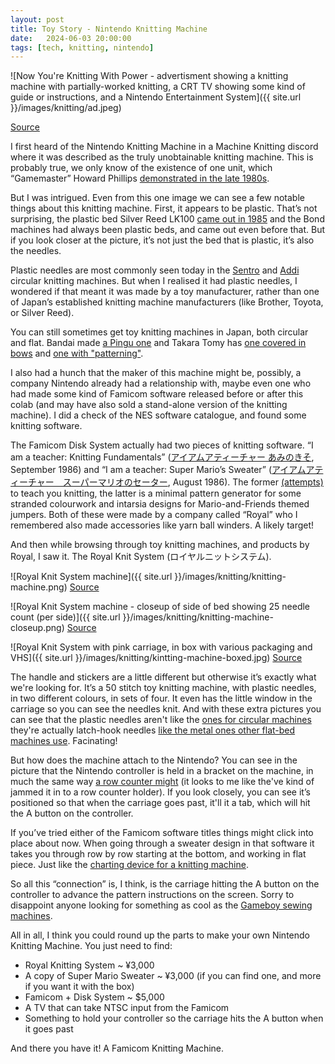 ```yaml
---
layout: post
title: Toy Story - Nintendo Knitting Machine
date:   2024-06-03 20:00:00
tags: [tech, knitting, nintendo]
---
```


![Now You're Knitting With Power - advertisment showing a knitting machine with partially-worked knitting, a CRT TV showing some kind of guide or instructions, and a Nintendo Entertainment System]({{ site.url }}/images/knitting/ad.jpeg)

[Source](https://www.facebook.com/share/3RFTcuPPjZAfj1A5/?mibextid=WC7FNe)

I first heard of the Nintendo Knitting Machine in a Machine Knitting discord where it was described as the truly unobtainable knitting machine. This is probably true, we only know of the existence of one unit, which “Gamemaster” Howard Phillips [demonstrated in the late 1980s](https://www.facebook.com/share/SACYZJpLeBADzVzH/?mibextid=WC7FNe).

But I was intrigued. Even from this one image we can see a few notable things about this knitting machine. 
First, it appears to be plastic. That’s not surprising, the plastic bed Silver Reed LK100 [came out in 1985](https://s917320818ade283a.jimcontent.com/download/version/1534837163/module/10654462579/name/%E7%B7%A8%E6%A9%9F%E5%B9%B4%E8%A1%A8.pdf) and the Bond machines had always been plastic beds, and came out even before that. But if you look closer at the picture, it’s not just the bed that is plastic, it’s also the needles.

Plastic needles are most commonly seen today in the [Sentro](https://www.youtube.com/watch?v=WrNYn_7WJMU) and [Addi](https://www.youtube.com/watch?v=wdz5dUsPxnc) circular knitting machines. But when I realised it had plastic needles, I wondered if that meant it was made by a toy manufacturer, rather than one of Japan’s established knitting machine manufacturers (like Brother, Toyota, or Silver Reed). 

You can still sometimes get toy knitting machines in Japan, both circular and flat. Bandai made [a Pingu one](https://www.bandai.co.jp/catalog/item.php?jan_cd=4902425627762000) and Takara Tomy has [one covered in bows](https://www.takaratomy.co.jp/products/amukawaamina/) and [one with "patterning"](https://www.youtube.com/watch?v=a7Pg6SXNmD4).

I also had a hunch that the maker of this machine might be, possibly, a company Nintendo already had a relationship with, maybe even one who had made some kind of Famicom software released before or after this colab (and may have also sold a stand-alone version of the knitting machine). I did a check of the NES software catalogue, and found some knitting software.

The Famicom Disk System actually had two pieces of knitting software. “I am a teacher: Knitting Fundamentals” ([アイアムアティーチャー あみのきそ](https://www.gamingalexandria.com/highquality/fds/I%20Am%20a%20Teacher%20-%20Teami%20no%20Kiso/I%20Am%20a%20Teacher%20-%20Teami%20no%20Kiso.pdf), September 1986) and “I am a teacher: Super Mario’s Sweater” ([アイアムアティーチャー　スーパーマリオのセーター](https://wikiwiki.jp/vipgt6/%E3%82%A2%E3%82%A4%E3%82%A2%E3%83%A0%E3%82%A2%E3%83%86%E3%82%A3%E3%83%BC%E3%83%81%E3%83%A3%E3%83%BC%20%E3%82%B9%E3%83%BC%E3%83%91%E3%83%BC%E3%83%9E%E3%83%AA%E3%82%AA%E3%81%AE%E3%82%BB%E3%83%BC%E3%82%BF%E3%83%BC/%E6%89%8B%E3%81%82%E3%81%BF%E3%81%AE%E3%81%8D%E3%81%9D), August 1986). The former [(attempts)](https://www.youtube.com/watch?v=dFaZaE5qhMw) to teach you knitting, the latter is a minimal pattern generator for some stranded colourwork and intarsia designs for Mario-and-Friends themed jumpers. Both of these were made by a company called “Royal” who I remembered also made accessories like yarn ball winders. A likely target!

And then while browsing through toy knitting machines, and products by Royal, I saw it. The Royal Knit System (ロイヤルニットシステム). 

![Royal Knit System machine]({{ site.url }}/images/knitting/knitting-machine.png)
[Source](https://page.auctions.yahoo.co.jp/jp/auction/q1087052620)

![Royal Knit System machine - closeup of side of bed showing 25 needle count (per side)]({{ site.url }}/images/knitting/knitting-machine-closeup.png)
[Source](https://page.auctions.yahoo.co.jp/jp/auction/q1087052620)

![Royal Knit System with pink carriage, in box with various packaging and VHS]({{ site.url }}/images/knitting/kintting-machine-boxed.jpg)
[Source](https://aucview.com/yahoo/f106900482/)

The handle and stickers are a little different but otherwise it’s exactly what we're looking for. It’s a 50 stitch toy knitting machine, with plastic needles, in two different colours, in sets of four. It even has the little window in the carriage so you can see the needles knit. And with these extra pictures you can see that the plastic needles aren't like the [ones for circular machines](https://addi.de/en/product-2/addiei-replacement-needles-2/) they're actually latch-hook needles [like the metal ones other flat-bed machines use](https://thewoolendiva.weebly.com/mk-70-needle-comparison-chart.html). Facinating!

But how does the machine attach to the Nintendo? You can see in the picture that the Nintendo controller is held in a bracket on the machine, in much the same way [a row counter might](https://shop.sckmcl.com.hk/products/row-counter-knitting-machine-singer-silver-sk280-sk270-07302003?_pos=11&_sid=a31799c7f&_ss=r) (it looks to me like the've kind of jammed it in to a row counter holder). If you look closely, you can see it’s positioned so that when the carriage goes past, it'll it a tab, which will hit the A button on the controller.

If you’ve tried either of the Famicom software titles things might click into place about now. When going through a sweater design in that software it takes you through row by row starting at the bottom, and working in flat piece. Just like the [charting device for a knitting machine](https://wickedwoollies.home.blog/tag/knitradar/).

So all this “connection” is, I think, is the carriage hitting the A button on the controller to advance the pattern instructions on the screen. Sorry to disappoint anyone looking for something as cool as the [Gameboy sewing machines](https://shonumi.github.io/articles/art22.html).

All in all, I think you could round up the parts to make your own Nintendo Knitting Machine. You just need to find:

* Royal Knitting System ~ ¥3,000
* A copy of Super Mario Sweater ~ ¥3,000 (if you can find one, and more if you want it with the box)
* Famicom + Disk System ~ $5,000 
* A TV that can take NTSC input from the Famicom
* Something to hold your controller so the carriage hits the A button when it goes past

And there you have it! A Famicom Knitting Machine.